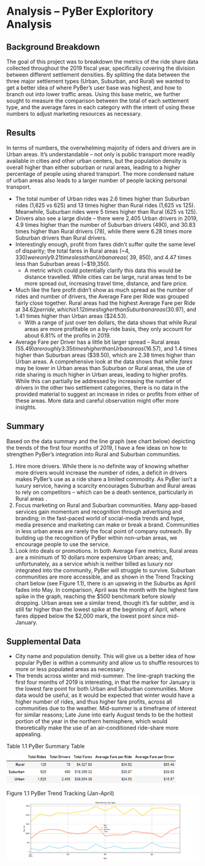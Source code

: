 # **Analysis – PyBer Exploritory Analysis**
## **Background Breakdown**
The goal of this project was to breakdown the metrics of the ride share data collected throughout the 2019 fiscal year, specifically covering the division between different settlement densities.
By splitting the data between the three major settlement types (Urban, Suburban, and Rural) we wanted to get a better idea of where PyBer’s user base was highest, and how to branch out into lower traffic areas.
Using this base metric, we further sought to measure the comparison between the total of each settlement type, and the average fares in each category with the intent of using these numbers to adjust marketing resources as necessary.
## **Results**
In terms of numbers, the overwhelming majority of riders and drivers are in Urban areas. It’s understandable – not only is public transport more readily available in cities and other urban centers, but the population density is overall higher than either suburban or rural areas, leading to a higher percentage of people using shared transport. The more condensed nature of urban areas also leads to a larger number of people lacking personal transport.
- The total number of Urban rides was 2.6 times higher than Suburban rides (1,625 vs 625) and 13 times higher than Rural rides (1,625 vs 125). Meanwhile, Suburban rides were 5 times higher than Rural (625 vs 125).
- Drivers also see a large divide – there were 2,405 Urban drivers in 2019, 4.9 times higher than the number of Suburban drivers (490), and 30.83 times higher than Rural drivers (78), while there were 6.28 times more Suburban drivers than Rural drivers.
- Interestingly enough, profit from fares didn’t suffer quite the same level of disparity; the total fares in Rural areas (~$4,330) were only 9.21 times less than Urban areas (~$39, 850), and 4.47 times less than Suburban areas (~$19,350).
  - A metric which could potentially clarify this data this would be distance travelled. While cities can be large, rural areas tend to be more spread out, increasing travel time, distance, and fare price.
- Much like the fare profit didn’t show as much spread as the number of rides and number of drivers, the Average Fare per Ride was grouped fairly close together. Rural areas had the highest Average Fare per Ride at $34.62 per ride, which is 1.12 times higher than Suburban areas ($30.97), and 1.41 times higher than Urban areas ($24.53).
  - With a range of just over ten dollars, the data shows that while Rural areas are more profitable on a by-ride basis, they only account for about 6.81% of the profits in 2019.
- Average Fare per Driver has a little bit larger spread – Rural areas ($55.49) are roughly 3.35 times higher than Urban areas ($16.57), and 1.4 times higher than Suburban areas ($39.50), which are 2.38 times higher than Urban areas.
A comprehensive look at the data shows that while *fares* may be lower in Urban areas than Suburban or Rural areas, the use of ride sharing is much higher in Urban areas, leading to higher profits. While this can partially be addressed by increasing the number of drivers in the other two settlement categories, there is no data in the provided material to suggest an increase in rides or profits from either of these areas. More data and careful observation might offer more insights.
## **Summary**
Based on the data summary and the line graph (see chart below) depicting the trends of the first four months of 2019, I have a few ideas on how to strengthen PyBer’s integration into Rural and Suburban communities.
1. Hire more drivers. While there is no definite way of knowing whether more drivers would increase the number of rides, a deficit in drivers makes PyBer’s use as a ride share a limited commodity. As PyBer isn’t a luxury service, having a scarcity encourages Suburban and Rural areas to rely on competitors – which can be a death sentence, particularly in Rural areas .
2. Focus marketing on Rural and Suburban communities. Many app-based services gain momentum and recognition through advertising and branding; in the fast-paced world of social-media trends and hype, media presence and marketing can make or break a brand. Communities in less urban areas are rarely the focal point of company outreach. By building up the recognition of PyBer within non-urban areas, we encourage people to use the service.
3. Look into deals or promotions. In both Average Fare metrics, Rural areas are a minimum of 10 dollars more expensive Urban areas; and, unfortunately, as a service whish is neither billed as luxury nor integrated into the community, PyBer will struggle to survive. Suburban communities are more accessible, and as shown in the Trend Tracking chart below (see Figure 1.1), there is an upswing in the Suburbs as April fades into May. In comparison, April was the month with the highest fare spike in the graph, reaching the $500 benchmark before slowly dropping. Urban areas see a similar trend, though it’s far subtler, and is still far higher than the lowest spike at the beginning of April, where fares dipped below the $2,000 mark, the lowest point since mid-January.
## **Supplemental Data**
- City name and population density. This will give us a better idea of how popular PyBer is within a community and allow us to shuffle resources to more or less populated areas as necessary.
- The trends across winter and mid-summer. The line-graph tracking the first four months of 2019 is interesting, in that the marker for January is the lowest fare point for both Urban and Suburban communities. More data would be useful, as it would be expected that winter would have a higher number of rides, and thus higher fare profits, across all communities due to the weather. Mid-summer is a timeframe of interest for similar reasons; Late June into early August tends to be the hottest portion of the year in the northern hemisphere, which would theoretically make the use of an air-conditioned ride-share more appealing.

Table 1.1  PyBer Summary Table

![PyBer_summary_df](https://github.com/ltkdobbs/pyber_analysis/blob/main/analysis/PyBer_summary_df.png)


Figure 1.1 PyBer Trend Tracking (Jan-April)
![PyBer_fare_sumary](https://github.com/ltkdobbs/pyber_analysis/blob/main/analysis/PyBer_fare_summary.png)
